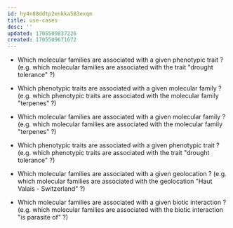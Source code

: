 ```yaml
---
id: hy4n88ddtp2enkka583exqm
title: use-cases
desc: ''
updated: 1705509837226
created: 1705509671672
---
```



- Which molecular families are associated with a given phenotypic trait ? (e.g. which molecular families are associated with the trait "drought tolerance" ?)

- Which phenotypic traits are associated with a given molecular family ? (e.g. which phenotypic traits are associated with the molecular family "terpenes" ?)

- Which molecular families are associated with a given molecular family ? (e.g. which molecular families are associated with the molecular family "terpenes" ?)

- Which phenotypic traits are associated with a given phenotypic trait ? (e.g. which phenotypic traits are associated with the trait "drought tolerance" ?)

- Which molecular families are associated with a given geolocation ? (e.g. which molecular families are associated with the geolocation "Haut Valais - Switzerland" ?)

- Which molecular families are associated with a given biotic interaction ? (e.g. which molecular families are associated with the biotic interaction "is parasite of" ?)



